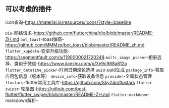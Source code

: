 ## 可以考虑的插件
icon查询-https://material.io/resources/icons/?style=baseline

`Dio`-网络请求-https://github.com/flutterchina/dio/blob/master/README-ZH.md
`bot_toast`-toast弹窗-https://github.com/MMMzq/bot_toast/blob/master/README_zh.md
`flutter_xupdate`-安卓升级功能-https://segmentfault.com/a/1190000021720248
`multi_image_picker`-相册选择，类似于微信-https://www.jianshu.com/p/3e9c988a812a
`flutter_datetime_picker`-时间日期滚轮选择
`uuid`-uuid生成
`package_info`-获取应用包信息（版本等）
`device_info`-获取设备信息
`provider`-全局状态管理
`flustars`-flutter常用工具库-https://github.com/Sky24n/flustars
`flutter-swiper`-轮播图-https://github.com/best-flutter/flutter_swiper/blob/master/README-ZH.md
`flutter-markdown`-markdown解析-